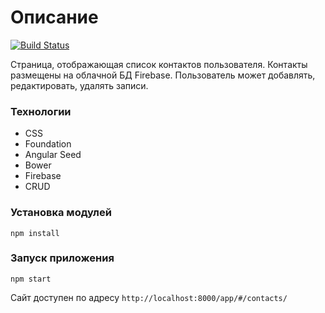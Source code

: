 # Описание
[![Build Status](https://secure.travis-ci.org/javadev/myContactsApp.svg)](https://travis-ci.org/javadev/myContactsApp)

Страница, отображающая список контактов пользователя. Контакты размещены на облачной БД Firebase. Пользователь может добавлять, редактировать, удалять записи.

### Технологии
* CSS
* Foundation
* Angular Seed
* Bower
* Firebase
* CRUD

### Установка модулей
`npm install`

### Запуск приложения
`npm start`

Сайт доступен по адресу `http://localhost:8000/app/#/contacts/`
